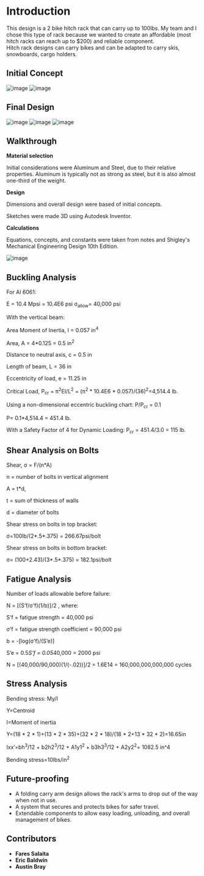 # Introduction
This design is a 2 bike hitch rack that can carry up to 100lbs. My team and I chose this type of rack because we wanted to create an affordable (most hitch racks can reach up to $200) and reliable component.  
Hitch rack designs can carry bikes and can be adapted to carry skis, snowboards, cargo holders. 

## Initial Concept
![image](https://github.com/fsalaita/HitchBikeRackDesign/assets/146680465/f37ffa47-123f-4526-8422-485f8ce099a3)
![image](https://github.com/fsalaita/HitchBikeRackDesign/assets/146680465/7c0743a0-e5b0-4460-b748-b9033b2d833e)


## Final Design
![image](https://github.com/fsalaita/HitchBikeRackDesign/assets/146680465/3b3aa662-f5c7-4ecc-af1e-153b8ddccfa8)
![image](https://github.com/fsalaita/HitchBikeRackDesign/assets/146680465/f2877eaf-781a-4a96-90f7-a5d793447e5c)
![image](https://github.com/fsalaita/HitchBikeRackDesign/assets/146680465/fbc243dd-cb31-4c33-adad-5c1d6414c4e6)

## Walkthrough
**Material selection**

Initial considerations were Aluminum and Steel, due to their relative properties. Aluminum is typically not as strong as steel, but it is also almost one-third of the weight. 

**Design**

Dimensions and overall design were based of initial concepts.

Sketches were made 3D using Autodesk Inventor.

**Calculations**

Equations, concepts, and constants were taken from notes and Shigley's Mechanical Engineering Design 10th Edition.

![image](https://github.com/fsalaita/HitchBikeRackDesign/assets/146680465/f7bd4b27-d297-42cd-b6db-3b62003d25b1)


## Buckling Analysis

For Al 6061:

E = 10.4 Mpsi = 10.4E6 psi
σ<sub>allow</sub>= 40,000 psi
 
With the vertical beam:

Area Moment of Inertia, I = 0.057 in<sup>4</sup>

Area, A = 4*0.125 = 0.5 in<sup>2</sup>

Distance to neutral axis, c = 0.5 in

Length of beam, L = 36 in

Eccentricity of load, e = 11.25 in
 
Critical Load, P<sub>cr</sub> = π<sup>2</sup>EI/L<sup>2</sup>  = (π<sup>2</sup> * 10.4E6 * 0.057)/(36)<sup>2</sup>=4,514.4 lb.

Using a non-dimensional eccentric buckling chart: P/P<sub>cr</sub> = 0.1

P= 0.1*4,514.4 = 451.4 lb.
 
With a Safety Factor of 4 for Dynamic Loading: P<sub>cr</sub> = 451.4/3.0 = 115 lb.



## Shear Analysis on Bolts
Shear, σ = F/(n*A)

n = number of bolts in vertical alignment

A = t*d,

t = sum of thickness of walls

d = diameter of bolts

Shear stress on bolts in top bracket: 

σ=100lb/(2*.5*.375) = 266.67psi/bolt

Shear stress on bolts in bottom bracket:

σ= (100+2.43)/(3*.5*.375) = 182.1psi/bolt 

## Fatigue Analysis
Number of loads allowable before failure:

N = [(S’f/σ’f)(1/b)]/2 , where:

S’f = fatigue strength = 40,000 psi

σ’f = fatigue strength coefficient =  90,000 psi

b = -[log(σ’f)/(S’e)]

S’e = 0.5*S’f = 0.05*40,000 = 2000 psi

N = [(40,000/90,000)(1/(-.02))]/2 = 1.6E14 = 160,000,000,000,000 cycles

## Stress Analysis
Bending stress: My/I 

Y=Centroid

I=Moment of inertia

Y=(18 * 2 * 1)+(13 * 2 * 35)+(32 * 2 * 18)/(18 * 2+13 * 32 * 2)=16.65in

Ixx’=bh<sup>3</sup>/12 + b2h2<sup>3</sup>/12 + A1y1<sup>2</sup> + b3h3<sup>3</sup>/12 + A2y2<sup>2</sup>= 1082.5 in^4

Bending stress=10lbs/in<sup>2</sup>



## Future-proofing
* A folding carry arm design allows the rack's arms to drop out of the way when not in use.
* A system that secures and protects bikes for safer travel.
* Extendable components to allow easy loading, unloading, and overall management of bikes.

## Contributors
* **Fares Salaita**
* **Eric Baldwin**
* **Austin Bray**





